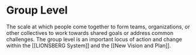 # Group Level

The scale at which people come together to form teams, organizations, or other collectives to work towards shared goals or address common challenges. The group level is an important locus of action and change within the [[LIONSBERG System]] and the [[New Vision and Plan]].